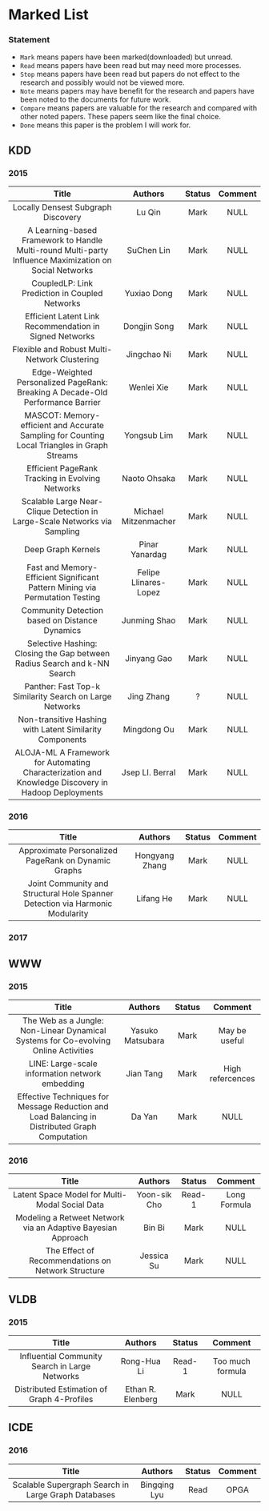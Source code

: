 # Marked List

### Statement
- `Mark` means papers have been marked(downloaded) but unread.
- `Read` means papers have been read but may need more processes.
- `Stop` means papers have been read but papers do not effect to the research and possibly would not be viewed more.
- `Note` means papers may have benefit for the research and papers have been noted to the documents for future work.
- `Compare` means papers are valuable for the research and compared with other noted papers. These papers seem like the final choice.
- `Done` means this paper is the problem I will work for.

## KDD

### 2015
| Title | Authors | Status | Comment |
| :---: | :-----: | :----: | :-----: |
| Locally Densest Subgraph Discovery | Lu Qin | Mark | NULL |
| A Learning-based Framework to Handle Multi-round Multi-party Influence Maximization on Social Networks | SuChen Lin | Mark | NULL |
| CoupledLP: Link Prediction in Coupled Networks | Yuxiao Dong | Mark | NULL |
| Efficient Latent Link Recommendation in Signed Networks | Dongjin Song | Mark | NULL |
| Flexible and Robust Multi-Network Clustering | Jingchao Ni | Mark | NULL |
| Edge-Weighted Personalized PageRank: Breaking A Decade-Old Performance Barrier | Wenlei Xie | Mark | NULL |
| MASCOT: Memory-efficient and Accurate Sampling for Counting Local Triangles in Graph Streams | Yongsub Lim | Mark | NULL |
| Efficient PageRank Tracking in Evolving Networks | Naoto Ohsaka | Mark | NULL |
| Scalable Large Near-Clique Detection in Large-Scale Networks via Sampling | Michael Mitzenmacher | Mark | NULL |
| Deep Graph Kernels | Pinar Yanardag | Mark | NULL |
| Fast and Memory-Efficient Significant Pattern Mining via Permutation Testing | Felipe Llinares-Lopez | Mark | NULL |
| Community Detection based on Distance Dynamics | Junming Shao | Mark | NULL |
| Selective Hashing: Closing the Gap between Radius Search and k-NN Search | Jinyang Gao | Mark | NULL |
| Panther: Fast Top-k Similarity Search on Large Networks | Jing Zhang | ? | NULL |
| Non-transitive Hashing with Latent Similarity Components | Mingdong Ou | Mark | NULL |
| ALOJA-ML A Framework for Automating Characterization and Knowledge Discovery in Hadoop Deployments | Jsep LI. Berral | Mark | NULL |

### 2016
| Title | Authors | Status | Comment |
| :---: | :-----: | :----: | :-----: |
| Approximate Personalized PageRank on Dynamic Graphs | Hongyang Zhang | Mark | NULL |
| Joint Community and Structural Hole Spanner Detection via Harmonic Modularity | Lifang He | Mark | NULL |

### 2017

## WWW

### 2015
| Title | Authors | Status | Comment |
| :---: | :-----: | :----: | :-----: |
| The Web as a Jungle: Non-Linear Dynamical Systems for Co-evolving Online Activities | Yasuko Matsubara | Mark | May be useful |
| LINE: Large-scale information network embedding | Jian Tang | Mark | High refercences |
| Effective Techniques for Message Reduction and Load Balancing in Distributed Graph Computation | Da Yan | Mark | NULL |

### 2016
| Title | Authors | Status | Comment |
| :---: | :-----: | :----: | :-----: |
| Latent Space Model for Multi-Modal Social Data | Yoon-sik Cho | Read-1 | Long Formula |
| Modeling a Retweet Network via an Adaptive Bayesian Approach | Bin Bi | Mark | NULL |
| The Effect of Recommendations on Network Structure | Jessica Su | Mark | NULL |

## VLDB

### 2015
| Title | Authors | Status | Comment |
| :---: | :-----: | :----: | :-----: |
| Influential Community Search in Large Networks | Rong-Hua Li | Read-1 | Too much formula |
| Distributed Estimation of Graph 4-Profiles | Ethan R. Elenberg | Mark | NULL |

## ICDE

### 2016
| Title | Authors | Status | Comment |
| :---: | :-----: | :----: | :-----: |
| Scalable Supergraph Search in Large Graph Databases | Bingqing Lyu | Read | OPGA |